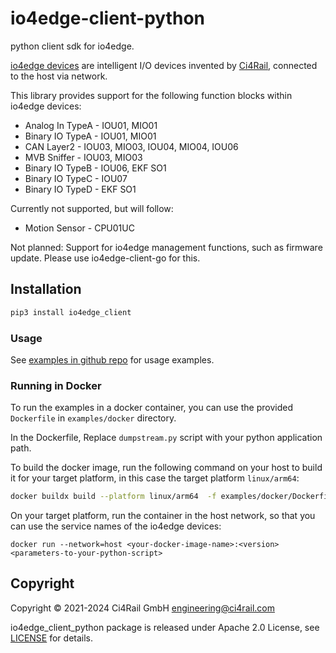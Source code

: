 # io4edge-client-python
python client sdk for io4edge.

[io4edge devices](https://docs.ci4rail.com/edge-solutions/io4edge/) are intelligent I/O devices invented by [Ci4Rail](https://www.ci4rail.com), connected to the host via network.

This library provides support for the following function blocks within io4edge devices:
* Analog In TypeA - IOU01, MIO01
* Binary IO TypeA - IOU01, MIO01
* CAN Layer2 - IOU03, MIO03, IOU04, MIO04, IOU06
* MVB Sniffer - IOU03, MIO03
* Binary IO TypeB - IOU06, EKF SO1
* Binary IO TypeC - IOU07
* Binary IO TypeD - EKF SO1

Currently not supported, but will follow:
* Motion Sensor - CPU01UC

Not planned: Support for io4edge management functions, such as firmware update. Please use io4edge-client-go for this.


## Installation

```bash
pip3 install io4edge_client
```

### Usage

See [examples in github repo](https://github.com/ci4rail/io4edge-client-python) for usage examples.


### Running in Docker

To run the examples in a docker container, you can use the provided `Dockerfile` in `examples/docker` directory.

In the Dockerfile, Replace `dumpstream.py` script with your python application path.

To build the docker image, run the following command on your host to build it for your target platform, in this case the target platform  `linux/arm64`:

```bash
docker buildx build --platform linux/arm64  -f examples/docker/Dockerfile . --push -t <your-docker-image-name>:<version>
```

On your target platform, run the container in the host network, so that you can use the service names of the io4edge devices:
```
docker run --network=host <your-docker-image-name>:<version> <parameters-to-your-python-script>
```

## Copyright

Copyright © 2021-2024 Ci4Rail GmbH <engineering@ci4rail.com>

io4edge_client_python package is released under Apache 2.0 License, see [LICENSE](LICENSE) for details.

